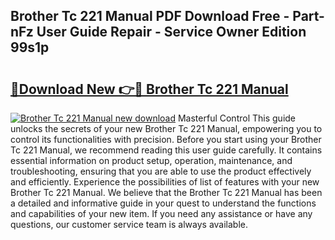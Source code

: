 ## Brother Tc 221 Manual PDF Download Free - Part-nFz User Guide Repair - Service Owner Edition 99s1p

# <h2><a href="http://bc46797.oget.top/?id=Brother+Tc+221+Manual">🔗Download New 👉🔴 Brother Tc 221 Manual</a></h2>

[![Brother Tc 221 Manual new download](https://i.imgur.com/5g1atiW.png)](http://bc46797.oget.top/?id=Brother+Tc+221+Manual)
Masterful Control This guide unlocks the secrets of your new Brother Tc 221 Manual, empowering you to control its functionalities with precision. Before you start using your Brother Tc 221 Manual, we recommend reading this user guide carefully. It contains essential information on product setup, operation, maintenance, and troubleshooting, ensuring that you are able to use the product effectively and efficiently. Experience the possibilities of list of features with your new Brother Tc 221 Manual. We believe that the Brother Tc 221 Manual has been a detailed and informative guide in your quest to understand the functions and capabilities of your new item. If you need any assistance or have any questions, our customer service team is always available.
